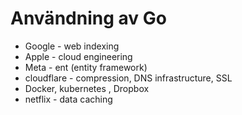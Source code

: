 # Användning av Go

* Google - web indexing
* Apple - cloud engineering
* Meta - ent (entity framework)
* cloudflare - compression, DNS infrastructure, SSL
* Docker, kubernetes , Dropbox
* netflix - data caching